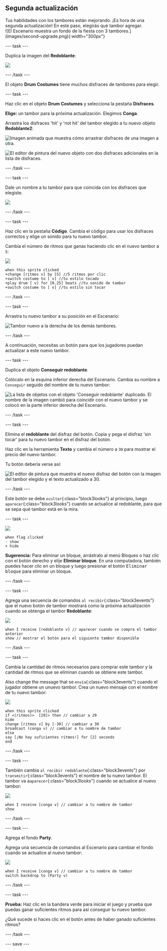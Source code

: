 ## Segunda actualización

<div style="display: flex; flex-wrap: wrap">
<div style="flex-basis: 200px; flex-grow: 1; margin-right: 15px;">
Tus habilidades con los tambores están mejorando. ¡Es hora de una segunda actualización! En este paso, elegirás qué tambor agregar.
</div>
<div>
![El Escenario muestra un fondo de la fiesta con 3 tambores.](images/second-upgrade.png){:width="300px"}
</div>
</div>

--- task ---

Duplica la imagen del **Redoblante**:

![](images/duplicate-snare-drum.png)

--- /task ---

El objeto **Drum Costumes** tiene muchos disfraces de tambores para elegir.

--- task ---

Haz clic en el objeto **Drum Costumes** y selecciona la pestaña **Disfraces**.

**Elige:** un tambor para la próxima actualización. Elegimos **Conga**.

Arrastra los disfraces 'hit' y 'not hit' del tambor elegido a tu nuevo objeto **Redoblante2**:

![Imagen animada que muestra cómo arrastrar disfraces de una imagen a otra.](images/drag-costumes.gif)

![El editor de pintura del nuevo objeto con dos disfraces adicionales en la lista de disfraces.](images/drum-3-costumes.png)

--- /task ---

--- task ---

Dale un nombre a tu tambor para que coincida con los disfraces que elegiste.

![](images/drum-3-named.png)

--- /task ---

--- task ---

Haz clic en la pestaña **Código**. Cambia el código para usar los disfraces correctos y elige un sonido para tu nuevo tambor.

Cambia el número de ritmos que ganas haciendo clic en el nuevo tambor a `5`:

![](images/drum-3-icon.png)

```blocks3
when this sprite clicked
+change [ritmos v] by [5] //5 ritmos por clic
+switch costume to [ v] //tu estilo tocado
+play drum [ v] for [0.25] beats //tu sonido de tambor
+switch costume to [ v] //tu estilo sin tocar
```

--- /task ---

--- task ---

Arrastra tu nuevo tambor a su posición en el Escenario:

![Tambor nuevo a la derecha de los demás tambores.](images/drum-3-positioned.png)

--- /task ---

A continuación, necesitas un botón para que los jugadores puedan actualizar a este nuevo tambor.

--- task ---

Duplica el objeto **Conseguir redoblante**.

Colócalo en la esquina inferior derecha del Escenario. Cambia su nombre a `Conseguir` seguido del nombre de tu nuevo tambor:

![La lista de objetos con el objeto 'Conseguir redoblante' duplicado. El nombre de la imagen cambió para coincidir con el nuevo tambor y se colocó en la parte inferior derecha del Escenario.](images/get-drum-3.png)

--- /task ---

--- task ---

Elimina el **redoblante** del disfraz del botón. Copia y pega el disfraz 'sin tocar' para tu nuevo tambor en el disfraz del botón.

Haz clic en la herramienta **Texto** y cambia el número a `30` para mostrar el precio del nuevo tambor.

Tu botón debería verse así:

![El editor de pintura que muestra el nuevo disfraz del botón con la imagen del tambor elegido y el texto actualizado a 30.](images/get-drum-copy.png)

--- /task ---


Este botón se debe `ocultar`{:class="block3looks"} al principio, luego `aparecer`{:class="block3looks"} cuando se actualice al redoblante, para que se sepa qué tambor está en la mira.

--- task ---

![](images/get-drum-3-icon.png)

```blocks3
when flag clicked
- show
+ hide
```

**Sugerencia:** Para eliminar un bloque, arrástralo al menú Bloques o haz clic con el botón derecho y elije **Eliminar bloque**. En una computadora, también puedes hacer clic en un bloque y luego presionar el botón <kbd>Eliminar bloque</kbd> para eliminar un bloque.

--- /task ---

--- task ---

Agrega una secuencia de comandos `al recibir`{:class="block3events"} que el nuevo botón de tambor mostrará como la próxima actualización cuando se obtenga el tambor **Redoblante**:

![](images/get-drum-3-icon.png)

```blocks3
when I receive [redoblante v] // aparecer cuando se compra el tambor anterior
show // mostrar el botón para el siguiente tambor disponible
```

--- /task ---

--- task ---

Cambia la cantidad de ritmos necesarios para comprar este tambor y la cantidad de ritmos que se eliminan cuando se obtiene este tambor.

Also change the message that se `envía`{:class="block3events"} cuando el jugador obtiene un unuevo tambor. Crea un nuevo mensaje con el nombre de tu nuevo tambor:

![](images/get-drum-3-icon.png)

```blocks3
when this sprite clicked
if <(ritmos)>  [29]> then // cambiar a 29
hide
change [ritmos v] by [-30] // cambiar a 30
broadcast (conga v) // cambiar a tu nombre de tambor
else
say [¡No hay suficientes ritmos!] for [2] seconds 
end
```

--- /task ---

--- task ---

También cambia `al recibir redoblante`{:class="block3events"} por `transmitir`{:class="block3events"} el nombre de tu nuevo tambor. El tambor va a`aparecer`{:class="block3looks"} cuando se actualice al nuevo tambor:

![](images/drum-3-icon.png)

```blocks3
when I receive [conga v] // cambiar a tu nombre de tambor
show
```

--- /task ---

--- task ---

Agrega el fondo **Party**.

Agrega una secuencia de comandos al Escenario para cambiar el fondo cuando se actualice al nuevo tambor:

![](images/stage-icon.png)

```blocks3
when I receive [conga v] // cambiar a tu nombre de tambor
switch backdrop to (Party v)
```

--- /task ---

--- task ---

**Prueba:** Haz clic en la bandera verde para iniciar el juego y prueba que puedas ganar suficientes ritmos para así conseguir tu nuevo tambor.

¿Qué sucede si haces clic en el botón antes de haber ganado suficientes ritmos?

--- /task ---

--- save ---
